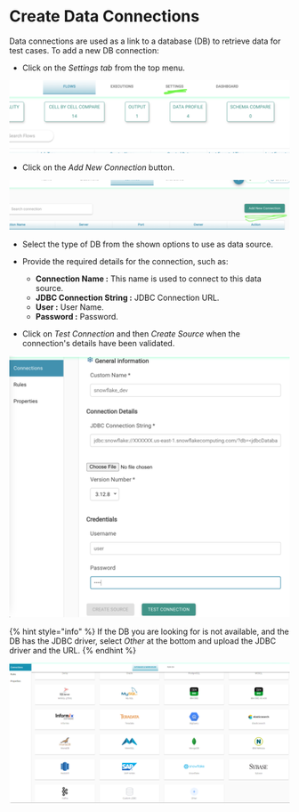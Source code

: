 # Create Data Connections

Data connections are used as a link to a database \(DB\) to retrieve data for test cases. To add a new DB connection:

* Click on the _Settings tab_ from the top menu.

![](../../../.gitbook/assets/screen-shot-2021-02-19-at-11.22.51-pm.png)



* Click on the _Add New Connection_ button.

![](../../../.gitbook/assets/screen-shot-2021-02-19-at-11.24.28-pm.png)

* Select the type of DB from the shown options to use as data source.
* Provide the required details for the connection, such as:

  * **Connection Name :**  This name is used to connect to this data source.
  * **JDBC Connection String :** JDBC Connection URL.
  * **User :** User Name.
  * **Password :** Password.

* Click on _Test Connection_ and then _Create Source_ when the connection's details have been validated.

![Adding a new Connection](../../../.gitbook/assets/screen-shot-2021-02-19-at-11.27.03-pm.png)



{% hint style="info" %}
If the DB you are looking for is not available, and the DB has the JDBC driver, select _Other_ at the bottom and upload the JDBC driver and the URL.
{% endhint %}

![Database Connections](../../../.gitbook/assets/db-conns.png)





